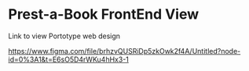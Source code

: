 # Prest-a-Book FrontEnd View

Link to view Portotype web design

https://www.figma.com/file/brhzvQUSRiDp5zkOwk2f4A/Untitled?node-id=0%3A1&t=E6sO5D4rWKu4hHx3-1
